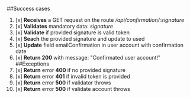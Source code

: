 ##Success cases
1. [x] **Receives** a GET request on the route */api/confirmation/:signature*
2. [x] **Validates** mandatory data: *signature*
3. [x] **Validate** if provided signature is valid token
4. [x] **Seach** the provided signature and update to used 
5. [x] **Update** field emailConfirmation in user account with confirmation date
6. [x] **Return 200** with message: "Confirmated user account!"
##Exceptions
1. [x] **Return** error **400** if no provided signature
2. [x] **Return** error **401** if invalid token is provided
3. [x] **Return** error **500** if validator throws
4. [x] **Return** error **500** if validate account throws